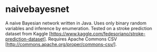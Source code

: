 # naivebayesnet
A naive Bayesian network written in Java. Uses only binary random variables and inference by enumeration. Tested on a stroke prediction dataset from Kaggle [https://www.kaggle.com/fedesoriano/stroke-prediction-dataset]. Requires Apache Commons CSV [http://commons.apache.org/proper/commons-csv/].
